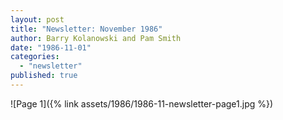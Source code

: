 ```yaml
---
layout: post
title: "Newsletter: November 1986"
author: Barry Kolanowski and Pam Smith
date: "1986-11-01"
categories: 
  - "newsletter"
published: true
---
```


![Page 1]({% link assets/1986/1986-11-newsletter-page1.jpg %})